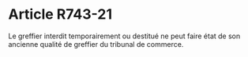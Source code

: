 # Article R743-21

Le greffier interdit temporairement ou destitué ne peut faire état de son ancienne qualité de greffier du tribunal de commerce.

